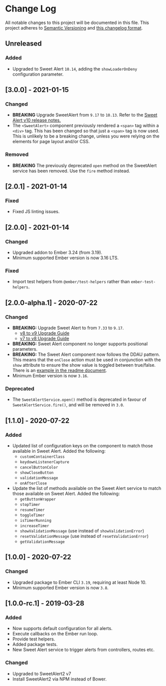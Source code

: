 # Change Log

All notable changes to this project will be documented in this file. This
project adheres to [Semantic Versioning](http://semver.org/) and
[this changelog format](http://keepachangelog.com/).

## Unreleased

### Added
- Upgraded to Sweet Alert `10.14`, adding the `showLoaderOnDeny` configuration
parameter.

## [3.0.0] - 2021-01-15

### Changed
- **BREAKING** Upgrade SweetAlert from `9.17` to `10.13`. Refer to the
[Sweet Alert v10 release notes.](https://github.com/sweetalert2/sweetalert2/releases/tag/v10.0.0)
- The `<SweetAlert>` component previously rendered a `<span>` tag within a
`<div>` tag. This has been changed so that just a `<span>` tag is now used.
This is unlikely to be a breaking change, unless you were relying on
the elements for page layout and/or CSS.

### Removed
- **BREAKING** The previously deprecated `open` method on the SweetAlert
service has been removed. Use the `fire` method instead.

## [2.0.1] - 2021-01-14

### Fixed
- Fixed JS linting issues.

## [2.0.0] - 2021-01-14

### Changed
- Upgraded addon to Ember 3.24 (from 3.19).
- Minimum supported Ember version is now 3.16 LTS.

### Fixed
- Import test helpers from `@ember/test-helpers` rather than `ember-test-helpers`.

## [2.0.0-alpha.1] - 2020-07-22

### Changed
- **BREAKING:** Upgrade Sweet Alert to from `7.33` to `9.17`.
  - [v8 to v9 Upgrade Guide](https://github.com/sweetalert2/sweetalert2/releases/tag/v9.0.0)
  - [v7 to v8 Upgrade Guide](https://github.com/sweetalert2/sweetalert2/releases/tag/v8.0.0)
- **BREAKING:** Sweet Alert component no longer supports positional parameters.
- **BREAKING:** The Sweet Alert component now follows the DDAU pattern. This means
that the `onClose` action must be used in conjunction with the `show` attribute
to ensure the show value is toggled between true/false. There is an
[example in the readme document](./README.md#Opening).
- Minimum Ember version is now `3.16`.

### Deprecated
- The `SweetAlertService.open()` method is deprecated in favour of
`SweetAlertService.fire()`, and will be removed in `3.0`.

## [1.1.0] - 2020-07-22

### Added
- Updated list of configuration keys on the component to match those available
in Sweet Alert. Added the following:
  - `customContainerClass`
  - `keydownListenerCapture`
  - `cancelButtonColor`
  - `showCloseButton`
  - `validationMessage`
  - `onAfterClose`
- Update the list of methods available on the Sweet Alert service to match
those available on Sweet Alert. Added the following:
  - `getButtonWrapper`
  - `stopTimer`
  - `resumeTimer`
  - `toggleTimer`
  - `isTimerRunning`
  - `increaseTimer`
  - `showValidationMessage` (use instead of `showValidationError`)
  - `resetValidationMessage` (use instead of `resetValidationError`)
  - `getValidationMessage`

## [1.0.0] - 2020-07-22

### Changed
- Upgraded package to Ember CLI `3.19`, requiring at least Node 10.
- Minimum supported Ember version is now `3.8`.

## [1.0.0-rc.1] - 2019-03-28

### Added
- Now supports default configuration for all alerts.
- Execute callbacks on the Ember run loop.
- Provide test helpers.
- Added package tests.
- New Sweet Alert service to trigger alerts from controllers, routes etc.

### Changed
- Upgraded to SweetAlert2 v7
- Install SweetAlert2 via NPM instead of Bower.
